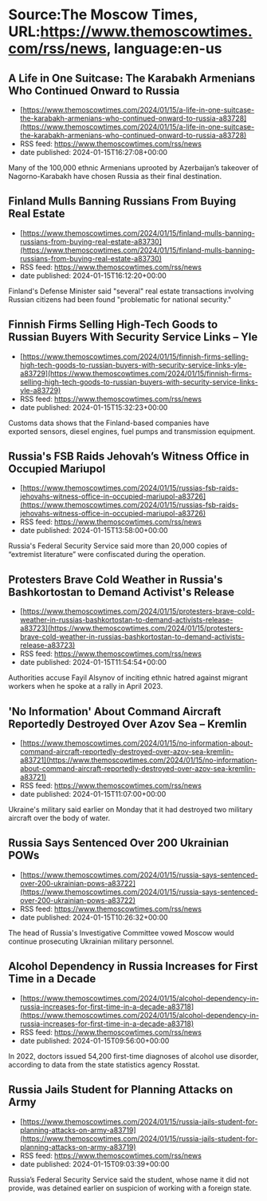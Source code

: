 # Source:The Moscow Times, URL:https://www.themoscowtimes.com/rss/news, language:en-us

## A Life in One Suitcase։ The Karabakh Armenians Who Continued Onward to Russia
 - [https://www.themoscowtimes.com/2024/01/15/a-life-in-one-suitcase-the-karabakh-armenians-who-continued-onward-to-russia-a83728](https://www.themoscowtimes.com/2024/01/15/a-life-in-one-suitcase-the-karabakh-armenians-who-continued-onward-to-russia-a83728)
 - RSS feed: https://www.themoscowtimes.com/rss/news
 - date published: 2024-01-15T16:27:08+00:00

Many of the 100,000 ethnic Armenians uprooted by Azerbaijan’s takeover of Nagorno-Karabakh have chosen Russia as their final destination.

## Finland Mulls Banning Russians From Buying Real Estate
 - [https://www.themoscowtimes.com/2024/01/15/finland-mulls-banning-russians-from-buying-real-estate-a83730](https://www.themoscowtimes.com/2024/01/15/finland-mulls-banning-russians-from-buying-real-estate-a83730)
 - RSS feed: https://www.themoscowtimes.com/rss/news
 - date published: 2024-01-15T16:12:20+00:00

Finland's Defense Minister said "several" real estate transactions involving Russian citizens had been found "problematic for national security."

## Finnish Firms Selling High-Tech Goods to Russian Buyers With Security Service Links – Yle
 - [https://www.themoscowtimes.com/2024/01/15/finnish-firms-selling-high-tech-goods-to-russian-buyers-with-security-service-links-yle-a83729](https://www.themoscowtimes.com/2024/01/15/finnish-firms-selling-high-tech-goods-to-russian-buyers-with-security-service-links-yle-a83729)
 - RSS feed: https://www.themoscowtimes.com/rss/news
 - date published: 2024-01-15T15:32:23+00:00

Customs data shows that the Finland-based companies have exported sensors, diesel engines, fuel pumps and transmission equipment.

## Russia's FSB Raids Jehovah’s Witness Office in Occupied Mariupol
 - [https://www.themoscowtimes.com/2024/01/15/russias-fsb-raids-jehovahs-witness-office-in-occupied-mariupol-a83726](https://www.themoscowtimes.com/2024/01/15/russias-fsb-raids-jehovahs-witness-office-in-occupied-mariupol-a83726)
 - RSS feed: https://www.themoscowtimes.com/rss/news
 - date published: 2024-01-15T13:58:00+00:00

Russia's Federal Security Service said more than 20,000 copies of “extremist literature” were confiscated during the operation.

## Protesters Brave Cold Weather in Russia's Bashkortostan to Demand Activist's Release
 - [https://www.themoscowtimes.com/2024/01/15/protesters-brave-cold-weather-in-russias-bashkortostan-to-demand-activists-release-a83723](https://www.themoscowtimes.com/2024/01/15/protesters-brave-cold-weather-in-russias-bashkortostan-to-demand-activists-release-a83723)
 - RSS feed: https://www.themoscowtimes.com/rss/news
 - date published: 2024-01-15T11:54:54+00:00

Authorities accuse Fayil Alsynov of inciting ethnic hatred against migrant workers when he spoke at a rally in April 2023.

## 'No Information' About Command Aircraft Reportedly Destroyed Over Azov Sea – Kremlin
 - [https://www.themoscowtimes.com/2024/01/15/no-information-about-command-aircraft-reportedly-destroyed-over-azov-sea-kremlin-a83721](https://www.themoscowtimes.com/2024/01/15/no-information-about-command-aircraft-reportedly-destroyed-over-azov-sea-kremlin-a83721)
 - RSS feed: https://www.themoscowtimes.com/rss/news
 - date published: 2024-01-15T11:07:00+00:00

Ukraine's military said earlier on Monday that it had destroyed two military aircraft over the body of water.

## Russia Says Sentenced Over 200 Ukrainian POWs
 - [https://www.themoscowtimes.com/2024/01/15/russia-says-sentenced-over-200-ukrainian-pows-a83722](https://www.themoscowtimes.com/2024/01/15/russia-says-sentenced-over-200-ukrainian-pows-a83722)
 - RSS feed: https://www.themoscowtimes.com/rss/news
 - date published: 2024-01-15T10:26:32+00:00

The head of Russia's Investigative Committee vowed Moscow would continue prosecuting Ukrainian military personnel.

## Alcohol Dependency in Russia Increases for First Time in a Decade
 - [https://www.themoscowtimes.com/2024/01/15/alcohol-dependency-in-russia-increases-for-first-time-in-a-decade-a83718](https://www.themoscowtimes.com/2024/01/15/alcohol-dependency-in-russia-increases-for-first-time-in-a-decade-a83718)
 - RSS feed: https://www.themoscowtimes.com/rss/news
 - date published: 2024-01-15T09:56:00+00:00

In 2022, doctors issued 54,200 first-time diagnoses of alcohol use disorder, according to data from the state statistics agency Rosstat.

## Russia Jails Student for Planning Attacks on Army
 - [https://www.themoscowtimes.com/2024/01/15/russia-jails-student-for-planning-attacks-on-army-a83719](https://www.themoscowtimes.com/2024/01/15/russia-jails-student-for-planning-attacks-on-army-a83719)
 - RSS feed: https://www.themoscowtimes.com/rss/news
 - date published: 2024-01-15T09:03:39+00:00

Russia’s Federal Security Service said the student, whose name it did not provide, was detained earlier on suspicion of working with a foreign state.

